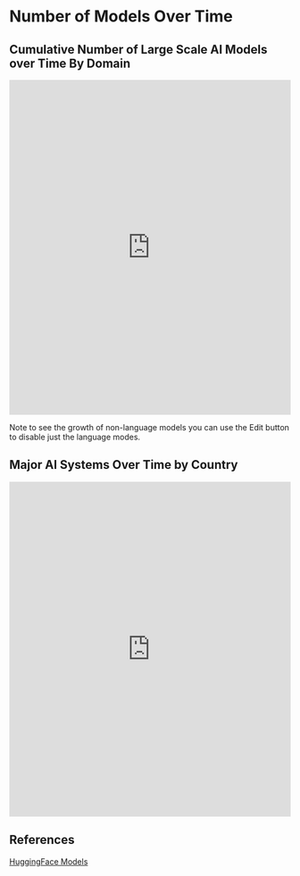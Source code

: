 # Number of Models Over Time

## Cumulative Number of Large Scale AI Models over Time By Domain

<iframe src="https://ourworldindata.org/grapher/cumulative-number-of-large-scale-ai-models-by-domain?country=Audio~Biology~Games~Image+generation~Robotics~Speech~Multimodal~Video~Vision&tab=chart" loading="lazy" style="width: 100%; height: 600px; border: 0px none;" allow="web-share; clipboard-write"></iframe>

Note to see the growth of non-language models you can use the Edit button to disable just the language modes.

## Major AI Systems Over Time by Country

<iframe src="https://ourworldindata.org/grapher/cumulative-number-of-large-scale-ai-systems-by-country?tab=chart" loading="lazy" style="width: 100%; height: 600px; border: 0px none;" allow="web-share; clipboard-write"></iframe>

## References

[HuggingFace Models](https://huggingface.co/models)

